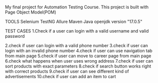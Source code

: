 My final project for Automation Testing Course.
This project is built with Page Object Model(POM)


TOOLS
Selenium
TestNG
Allure
Maven
Java
openjdk version "17.0.5"

TEST CASES 
1.Check if a user can login with a valid username and valid password

2.check if user can login with a valid phone number 
3.check if user can login with an invalid phone number 
4.check if user can use navigation tab from main page
5.check if user can move to career page from main page
6.check what happens when user uses wrong address
7.check if user can sort products with exact parameters 
8.check if search button works right with correct products
9.check if user can see different kind of advertisements
10.check if user can add an item to cart 
 
